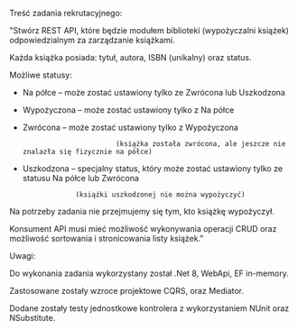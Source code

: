 Treść zadania rekrutacyjnego:

"Stwórz REST API, które będzie modułem biblioteki (wypożyczalni książek) odpowiedzialnym za zarządzanie książkami.

Każda książka posiada: tytuł, autora, ISBN (unikalny) oraz status.

Możliwe statusy:

- Na półce          – może zostać ustawiony tylko ze Zwrócona lub Uszkodzona

- Wypożyczona  – może zostać ustawiony tylko z Na półce

- Zwrócona        – może zostać ustawiony tylko z Wypożyczona

                             (książka została zwrócona, ale jeszcze nie znalazła się fizycznie na półce)

- Uszkodzona     – specjalny status, który może zostać ustawiony tylko ze statusu Na półce lub Zwrócona

                   (książki uszkodzonej nie można wypożyczyć)

 

Na potrzeby zadania nie przejmujemy się tym, kto książkę wypożyczył.

Konsument API musi mieć możliwość wykonywania operacji CRUD oraz możliwość sortowania i stronicowania listy książek."

Uwagi:

Do wykonania zadania wykorzystany został .Net 8, WebApi, EF in-memory. 

Zastosowane zostały wzroce projektowe CQRS, oraz Mediator.

Dodane zostały testy jednostkowe kontrolera z wykorzystaniem NUnit oraz NSubstitute.

